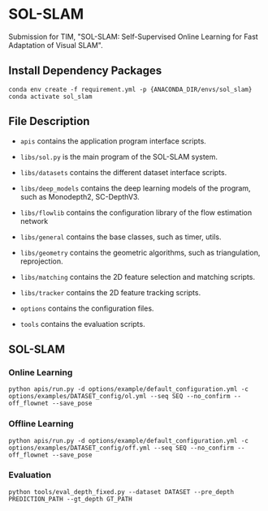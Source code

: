# SOL-SLAM

Submission for TIM, "SOL-SLAM: Self-Supervised Online Learning for Fast Adaptation of Visual SLAM".

## Install Dependency Packages

```
conda env create -f requirement.yml -p {ANACONDA_DIR/envs/sol_slam}
conda activate sol_slam
```

## File Description

- `apis` contains the application program interface scripts. 
- `libs/sol.py` is the main program of the SOL-SLAM system.

- `libs/datasets` contains the different dataset interface scripts.
- `libs/deep_models` contains the deep learning models of the program, such as Monodepth2, SC-DepthV3. 

- `libs/flowlib` contains the configuration  library of the flow estimation network

- `libs/general` contains the base classes, such as timer, utils.
- `libs/geometry` contains the geometric algorithms, such as triangulation, reprojection.
- `libs/matching` contains the 2D feature selection and matching scripts.
- `libs/tracker` contains the 2D feature tracking scripts.

- `options` contains the configuration files.

- `tools` contains the evaluation scripts.

## SOL-SLAM

###  Online Learning

```
python apis/run.py -d options/example/default_configuration.yml -c options/examples/DATASET_config/ol.yml --seq SEQ --no_confirm --off_flownet --save_pose
```



### Offline Learning

```
python apis/run.py -d options/example/default_configuration.yml -c options/examples/DATASET_config/off.yml --seq SEQ --no_confirm --off_flownet --save_pose
```

### Evaluation

```
python tools/eval_depth_fixed.py --dataset DATASET --pre_depth PREDICTION_PATH --gt_depth GT_PATH
```

